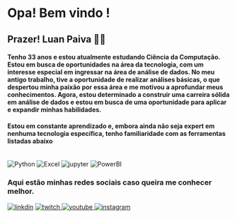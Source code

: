 # Opa! Bem vindo ! 

## Prazer! Luan Paiva 🤙🏻

#### Tenho 33 anos e estou atualmente estudando Ciência da Computação. Estou em busca de oportunidades na área da tecnologia, com um interesse especial em ingressar na área de análise de dados. No meu antigo trabalho, tive a oportunidade de realizar análises básicas, o que despertou minha paixão por essa área e me motivou a aprofundar meus conhecimentos. Agora, estou determinado a construir uma carreira sólida em análise de dados e estou em busca de uma oportunidade para aplicar e expandir minhas habilidades.

#### Estou em constante aprendizado e, embora ainda não seja expert em nenhuma tecnologia específica, tenho familiaridade com as ferramentas listadas abaixo

<div style="display: inline_block"><br>
    <img aling="center" alt="Python" src="https://img.shields.io/badge/Python-14354C?style=for-the-badge&logo=python&logoColor=white" /> 
    <img aling="center" alt="Excel"  src="https://img.shields.io/badge/Microsoft_Excel-217346?style=for-the-badge&logo=microsoft-excel&logoColor=white" /> 
    <img aling="center" alt="jupyter"  src="https://img.shields.io/badge/Made%20with-Jupyter-orange?style=for-the-badge&logo=Jupyter" />
    <img aling="center" alt="PowerBI" src="https://img.shields.io/badge/power_bi-F2C811?style=for-the-badge&logo=powerbi&logoColor=black"/>
</div>

### Aqui estão minhas redes sociais caso queira me conhecer melhor. 

[![linkdin](https://img.shields.io/badge/LinkedIn-0077B5?style=for-the-badge&logo=linkedin&logoColor=white)](https://www.linkedin.com/in/luan-paiva-a24935284/) [![twitch](https://img.shields.io/badge/Twitch-9146FF?style=for-the-badge&logo=twitch&logoColor=white) ](https://www.twitch.tv/pdf1)[![youtube](https://img.shields.io/badge/YouTube-FF0000?style=for-the-badge&logo=youtube&logoColor=white) ](https://www.youtube.com/@7pdf)[![instagram](https://img.shields.io/badge/Instagram-E4405F?style=for-the-badge&logo=instagram&logoColor=white)](https://www.instagram.com/7lpaiva/)        
